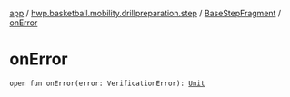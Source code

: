 [app](../../index.md) / [hwp.basketball.mobility.drillpreparation.step](../index.md) / [BaseStepFragment](index.md) / [onError](.)

# onError

`open fun onError(error: VerificationError): `[`Unit`](https://kotlinlang.org/api/latest/jvm/stdlib/kotlin/-unit/index.html)